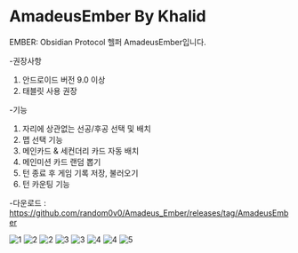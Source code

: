 # AmadeusEmber By Khalid
EMBER: Obsidian Protocol 헬퍼 AmadeusEmber입니다.


-권장사항
1. 안드로이드 버전 9.0 이상
2. 태블릿 사용 권장


-기능
1. 자리에 상관없는 선공/후공 선택 및 배치
2. 맵 선택 기능
3. 메인카드 & 세컨더리 카드 자동 배치
4. 메인미션 카드 랜덤 뽑기
5. 턴 종료 후 게임 기록 저장, 불러오기
6. 턴 카운팅 기능

-다운로드 : https://github.com/random0v0/Amadeus_Ember/releases/tag/AmadeusEmber

![1](https://github.com/user-attachments/assets/cc4e8092-4d9a-452b-9a7a-dcf77edffdab)
![2](https://github.com/user-attachments/assets/502bdf87-c0da-4a02-91c4-2d24c30fbc1b)
![2](https://github.com/user-attachments/assets/0e1336db-9d7b-4aee-8bd7-be17fee533ff)
![3](https://github.com/user-attachments/assets/27172be0-2068-43fd-9170-73d6d7e73bb1)
![3](https://github.com/user-attachments/assets/fa05b23e-e040-4838-9526-9248261719cf)
![4](https://github.com/user-attachments/assets/539d28d0-e563-4424-bdc6-4c1aed951353)
![4](https://github.com/user-attachments/assets/6011c713-e1e2-4592-85cf-e9376664cfdb)
![5](https://github.com/user-attachments/assets/baffced0-8f58-44ba-94e9-1644b3b180f6)


